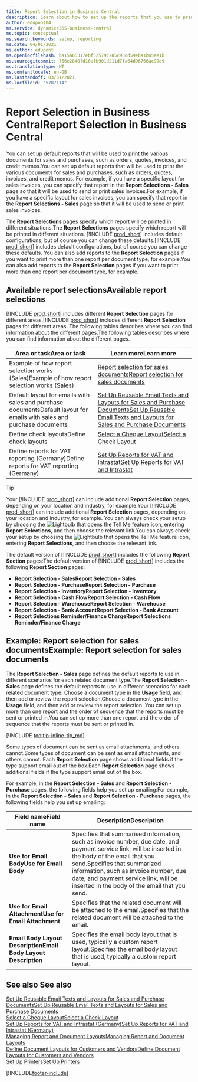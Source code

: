 ```yaml
---
title: Report Selection in Business Central
description: Learn about how to set up the reports that you use to print various types of documents in Business Central.
author: edupont04
ms.service: dynamics365-business-central
ms.topic: conceptual
ms.search.keywords: setup, reporting
ms.date: 04/01/2021
ms.author: edupont
ms.openlocfilehash: ba15a65317ebf52579c285c93dd59eba1b65ae1b
ms.sourcegitcommit: 766e2840fd16efb901d211d7fa64d96766ac99d9
ms.translationtype: HT
ms.contentlocale: en-GB
ms.lasthandoff: 03/31/2021
ms.locfileid: "5787114"
---
```

# <a name="report-selection-in-business-central"></a><span data-ttu-id="8100c-103">Report Selection in Business Central</span><span class="sxs-lookup"><span data-stu-id="8100c-103">Report Selection in Business Central</span></span>

<span data-ttu-id="8100c-104">You can set up default reports that will be used to print the various documents for sales and purchases, such as orders, quotes, invoices, and credit memos.</span><span class="sxs-lookup"><span data-stu-id="8100c-104">You can set up default reports that will be used to print the various documents for sales and purchases, such as orders, quotes, invoices, and credit memos.</span></span> <span data-ttu-id="8100c-105">For example, if you have a specific layout for sales invoices, you can specify that report in the **Report Selections - Sales** page so that it will be used to send or print sales invoices.</span><span class="sxs-lookup"><span data-stu-id="8100c-105">For example, if you have a specific layout for sales invoices, you can specify that report in the **Report Selections - Sales** page so that it will be used to send or print sales invoices.</span></span>  

<span data-ttu-id="8100c-106">The **Report Selections** pages specify which report will be printed in different situations.</span><span class="sxs-lookup"><span data-stu-id="8100c-106">The **Report Selections** pages specify which report will be printed in different situations.</span></span> <span data-ttu-id="8100c-107">[!INCLUDE [prod_short](includes/prod_short.md)] includes default configurations, but of course you can change these defaults.</span><span class="sxs-lookup"><span data-stu-id="8100c-107">[!INCLUDE [prod_short](includes/prod_short.md)] includes default configurations, but of course you can change these defaults.</span></span> <span data-ttu-id="8100c-108">You can also add reports to the **Report Selection** pages if you want to print more than one report per document type, for example.</span><span class="sxs-lookup"><span data-stu-id="8100c-108">You can also add reports to the **Report Selection** pages if you want to print more than one report per document type, for example.</span></span>  

## <a name="available-report-selections"></a><span data-ttu-id="8100c-109">Available report selections</span><span class="sxs-lookup"><span data-stu-id="8100c-109">Available report selections</span></span>

<span data-ttu-id="8100c-110">[!INCLUDE [prod_short](includes/prod_short.md)] includes different **Report Selection** pages for different areas.</span><span class="sxs-lookup"><span data-stu-id="8100c-110">[!INCLUDE [prod_short](includes/prod_short.md)] includes different **Report Selection** pages for different areas.</span></span> <span data-ttu-id="8100c-111">The following tables describes where you can find information about the different pages.</span><span class="sxs-lookup"><span data-stu-id="8100c-111">The following tables describes where you can find information about the different pages.</span></span>  

|<span data-ttu-id="8100c-112">Area or task</span><span class="sxs-lookup"><span data-stu-id="8100c-112">Area or task</span></span>  |<span data-ttu-id="8100c-113">Learn more</span><span class="sxs-lookup"><span data-stu-id="8100c-113">Learn more</span></span>|
|--------------|----------|
|<span data-ttu-id="8100c-114">Example of how report selection works (Sales)</span><span class="sxs-lookup"><span data-stu-id="8100c-114">Example of how report selection works (Sales)</span></span>|[<span data-ttu-id="8100c-115">Report selection for sales documents</span><span class="sxs-lookup"><span data-stu-id="8100c-115">Report selection for sales documents</span></span>](#example-report-selection-for-sales-documents)|
|<span data-ttu-id="8100c-116">Default layout for emails with sales and purchase documents</span><span class="sxs-lookup"><span data-stu-id="8100c-116">Default layout for emails with sales and purchase documents</span></span>  |[<span data-ttu-id="8100c-117">Set Up Reusable Email Texts and Layouts for Sales and Purchase Documents</span><span class="sxs-lookup"><span data-stu-id="8100c-117">Set Up Reusable Email Texts and Layouts for Sales and Purchase Documents</span></span>](admin-how-setup-email.md#set-up-reusable-email-texts-and-layouts-for-sales-and-purchase-documents) |
|<span data-ttu-id="8100c-118">Define check layouts</span><span class="sxs-lookup"><span data-stu-id="8100c-118">Define check layouts</span></span>     |[<span data-ttu-id="8100c-119">Select a Cheque Layout</span><span class="sxs-lookup"><span data-stu-id="8100c-119">Select a Check Layout</span></span>](finance-how-define-check-layouts.md) |
|<span data-ttu-id="8100c-120">Define reports for VAT reporting (Germany)</span><span class="sxs-lookup"><span data-stu-id="8100c-120">Define reports for VAT reporting (Germany)</span></span>|[<span data-ttu-id="8100c-121">Set Up Reports for VAT and Intrastat</span><span class="sxs-lookup"><span data-stu-id="8100c-121">Set Up Reports for VAT and Intrastat</span></span>](LocalFunctionality/Germany/how-to-set-up-reports-for-vat-and-intrastat.md) |

> [!TIP]
> <span data-ttu-id="8100c-122">Your [!INCLUDE [prod_short](includes/prod_short.md)] can include additional **Report Selection** pages, depending on your location and industry, for example.</span><span class="sxs-lookup"><span data-stu-id="8100c-122">Your [!INCLUDE [prod_short](includes/prod_short.md)] can include additional **Report Selection** pages, depending on your location and industry, for example.</span></span> <span data-ttu-id="8100c-123">You can always check your setup by choosing the ![Lightbulb that opens the Tell Me feature](media/ui-search/search_small.png "Tell me what you want to do") icon, entering **Report Selections**, and then choose the relevant link.</span><span class="sxs-lookup"><span data-stu-id="8100c-123">You can always check your setup by choosing the ![Lightbulb that opens the Tell Me feature](media/ui-search/search_small.png "Tell me what you want to do") icon, entering **Report Selections**, and then choose the relevant link.</span></span>

<span data-ttu-id="8100c-124">The default version of [!INCLUDE [prod_short](includes/prod_short.md)] includes the following **Report Section** pages:</span><span class="sxs-lookup"><span data-stu-id="8100c-124">The default version of [!INCLUDE [prod_short](includes/prod_short.md)] includes the following **Report Section** pages:</span></span>

* <span data-ttu-id="8100c-125">**Report Selection - Sales**</span><span class="sxs-lookup"><span data-stu-id="8100c-125">**Report Selection - Sales**</span></span>  
* <span data-ttu-id="8100c-126">**Report Selection - Purchase**</span><span class="sxs-lookup"><span data-stu-id="8100c-126">**Report Selection - Purchase**</span></span>  
* <span data-ttu-id="8100c-127">**Report Selection - Inventory**</span><span class="sxs-lookup"><span data-stu-id="8100c-127">**Report Selection - Inventory**</span></span>  
* <span data-ttu-id="8100c-128">**Report Selection - Cash Flow**</span><span class="sxs-lookup"><span data-stu-id="8100c-128">**Report Selection - Cash Flow**</span></span>  
* <span data-ttu-id="8100c-129">**Report Selection - Warehouse**</span><span class="sxs-lookup"><span data-stu-id="8100c-129">**Report Selection - Warehouse**</span></span>  
* <span data-ttu-id="8100c-130">**Report Selection - Bank Account**</span><span class="sxs-lookup"><span data-stu-id="8100c-130">**Report Selection - Bank Account**</span></span>  
* <span data-ttu-id="8100c-131">**Report Selections Reminder/Finance Charge**</span><span class="sxs-lookup"><span data-stu-id="8100c-131">**Report Selections Reminder/Finance Charge**</span></span>  

## <a name="example-report-selection-for-sales-documents"></a><span data-ttu-id="8100c-132">Example: Report selection for sales documents</span><span class="sxs-lookup"><span data-stu-id="8100c-132">Example: Report selection for sales documents</span></span>

<span data-ttu-id="8100c-133">The **Report Selection - Sales** page defines the default reports to use in different scenarios for each related document type.</span><span class="sxs-lookup"><span data-stu-id="8100c-133">The **Report Selection - Sales** page defines the default reports to use in different scenarios for each related document type.</span></span> <span data-ttu-id="8100c-134">Choose a document type in the **Usage** field, and then add or review the report selection.</span><span class="sxs-lookup"><span data-stu-id="8100c-134">Choose a document type in the **Usage** field, and then add or review the report selection.</span></span> <span data-ttu-id="8100c-135">You can set up more than one report and the order of sequence that the reports must be sent or printed in.</span><span class="sxs-lookup"><span data-stu-id="8100c-135">You can set up more than one report and the order of sequence that the reports must be sent or printed in.</span></span>  

[!INCLUDE [tooltip-inline-tip_md](includes/tooltip-inline-tip_md.md)]

<span data-ttu-id="8100c-136">Some types of document can be sent as email attachments, and others cannot.</span><span class="sxs-lookup"><span data-stu-id="8100c-136">Some types of document can be sent as email attachments, and others cannot.</span></span> <span data-ttu-id="8100c-137">Each **Report Selection** page shows additional fields if the type support email out of the box.</span><span class="sxs-lookup"><span data-stu-id="8100c-137">Each **Report Selection** page shows additional fields if the type support email out of the box.</span></span>  

<span data-ttu-id="8100c-138">For example, in the **Report Selection - Sales** and **Report Selection - Purchase** pages, the following fields help you set up emailing:</span><span class="sxs-lookup"><span data-stu-id="8100c-138">For example, in the **Report Selection - Sales** and **Report Selection - Purchase** pages, the following fields help you set up emailing:</span></span>

|<span data-ttu-id="8100c-139">Field name</span><span class="sxs-lookup"><span data-stu-id="8100c-139">Field name</span></span> |<span data-ttu-id="8100c-140">Description</span><span class="sxs-lookup"><span data-stu-id="8100c-140">Description</span></span>  |
|-----------|-------------|
|<span data-ttu-id="8100c-141">**Use for Email Body**</span><span class="sxs-lookup"><span data-stu-id="8100c-141">**Use for Email Body**</span></span>| <span data-ttu-id="8100c-142">Specifies that summarised information, such as invoice number, due date, and payment service link, will be inserted in the body of the email that you send.</span><span class="sxs-lookup"><span data-stu-id="8100c-142">Specifies that summarized information, such as invoice number, due date, and payment service link, will be inserted in the body of the email that you send.</span></span>        |
|<span data-ttu-id="8100c-143">**Use for Email Attachment**</span><span class="sxs-lookup"><span data-stu-id="8100c-143">**Use for Email Attachment**</span></span>| <span data-ttu-id="8100c-144">Specifies that the related document will be attached to the email.</span><span class="sxs-lookup"><span data-stu-id="8100c-144">Specifies that the related document will be attached to the email.</span></span>|
|<span data-ttu-id="8100c-145">**Email Body Layout Description**</span><span class="sxs-lookup"><span data-stu-id="8100c-145">**Email Body Layout Description**</span></span>|<span data-ttu-id="8100c-146">Specifies the email body layout that is used, typically a custom report layout.</span><span class="sxs-lookup"><span data-stu-id="8100c-146">Specifies the email body layout that is used, typically a custom report layout.</span></span> |

## <a name="see-also"></a><span data-ttu-id="8100c-147">See also </span><span class="sxs-lookup"><span data-stu-id="8100c-147">See also</span></span>

[<span data-ttu-id="8100c-148">Set Up Reusable Email Texts and Layouts for Sales and Purchase Documents</span><span class="sxs-lookup"><span data-stu-id="8100c-148">Set Up Reusable Email Texts and Layouts for Sales and Purchase Documents</span></span>](admin-how-setup-email.md#set-up-reusable-email-texts-and-layouts-for-sales-and-purchase-documents)  
[<span data-ttu-id="8100c-149">Select a Cheque Layout</span><span class="sxs-lookup"><span data-stu-id="8100c-149">Select a Check Layout</span></span>](finance-how-define-check-layouts.md)  
[<span data-ttu-id="8100c-150">Set Up Reports for VAT and Intrastat (Germany)</span><span class="sxs-lookup"><span data-stu-id="8100c-150">Set Up Reports for VAT and Intrastat (Germany)</span></span>](LocalFunctionality/Germany/how-to-set-up-reports-for-vat-and-intrastat.md)  
[<span data-ttu-id="8100c-151">Managing Report and Document Layouts</span><span class="sxs-lookup"><span data-stu-id="8100c-151">Managing Report and Document Layouts</span></span>](ui-manage-report-layouts.md)  
[<span data-ttu-id="8100c-152">Define Document Layouts for Customers and Vendors</span><span class="sxs-lookup"><span data-stu-id="8100c-152">Define Document Layouts for Customers and Vendors</span></span>](ui-define-customer-vendor-document-layouts.md)  
[<span data-ttu-id="8100c-153">Set Up Printers</span><span class="sxs-lookup"><span data-stu-id="8100c-153">Set Up Printers</span></span>](ui-specify-printer-selection-reports.md)  


[!INCLUDE[footer-include](includes/footer-banner.md)]